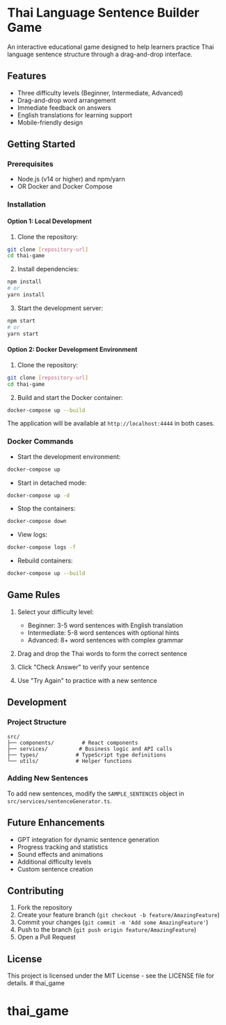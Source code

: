 # Thai Language Sentence Builder Game

An interactive educational game designed to help learners practice Thai language sentence structure through a drag-and-drop interface.

## Features

- Three difficulty levels (Beginner, Intermediate, Advanced)
- Drag-and-drop word arrangement
- Immediate feedback on answers
- English translations for learning support
- Mobile-friendly design

## Getting Started

### Prerequisites

- Node.js (v14 or higher) and npm/yarn
- OR Docker and Docker Compose

### Installation

#### Option 1: Local Development

1. Clone the repository:
```bash
git clone [repository-url]
cd thai-game
```

2. Install dependencies:
```bash
npm install
# or
yarn install
```

3. Start the development server:
```bash
npm start
# or
yarn start
```

#### Option 2: Docker Development Environment

1. Clone the repository:
```bash
git clone [repository-url]
cd thai-game
```

2. Build and start the Docker container:
```bash
docker-compose up --build
```

The application will be available at `http://localhost:4444` in both cases.

### Docker Commands

- Start the development environment:
```bash
docker-compose up
```

- Start in detached mode:
```bash
docker-compose up -d
```

- Stop the containers:
```bash
docker-compose down
```

- View logs:
```bash
docker-compose logs -f
```

- Rebuild containers:
```bash
docker-compose up --build
```

## Game Rules

1. Select your difficulty level:
   - Beginner: 3-5 word sentences with English translation
   - Intermediate: 5-8 word sentences with optional hints
   - Advanced: 8+ word sentences with complex grammar

2. Drag and drop the Thai words to form the correct sentence
3. Click "Check Answer" to verify your sentence
4. Use "Try Again" to practice with a new sentence

## Development

### Project Structure

```
src/
├── components/         # React components
├── services/          # Business logic and API calls
├── types/            # TypeScript type definitions
└── utils/            # Helper functions
```

### Adding New Sentences

To add new sentences, modify the `SAMPLE_SENTENCES` object in `src/services/sentenceGenerator.ts`.

## Future Enhancements

- GPT integration for dynamic sentence generation
- Progress tracking and statistics
- Sound effects and animations
- Additional difficulty levels
- Custom sentence creation

## Contributing

1. Fork the repository
2. Create your feature branch (`git checkout -b feature/AmazingFeature`)
3. Commit your changes (`git commit -m 'Add some AmazingFeature'`)
4. Push to the branch (`git push origin feature/AmazingFeature`)
5. Open a Pull Request

## License

This project is licensed under the MIT License - see the LICENSE file for details. # thai_game
# thai_game
